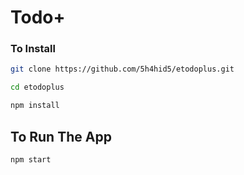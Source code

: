 # Todo+

### To Install
```bash
git clone https://github.com/5h4hid5/etodoplus.git
```

```bash
cd etodoplus
```

```bash
npm install
```

## To Run The App

```bash
npm start
```
